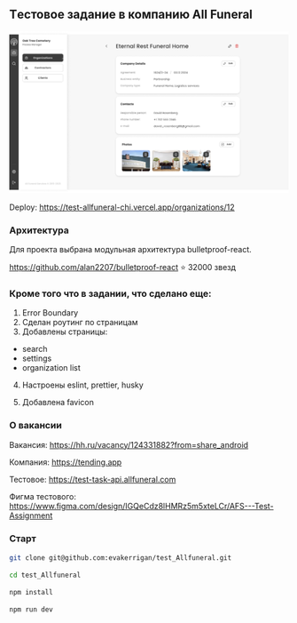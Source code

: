 ## Tестовое задание в компанию All Funeral

<img src="src/assets/images/app.png" width="700" alt="Скриншот приложения">

Deploy: https://test-allfuneral-chi.vercel.app/organizations/12

### Архитектура

Для проекта выбрана модульная архитектура bulletproof-react.

https://github.com/alan2207/bulletproof-react ⭐️ 32000 звезд

### Кроме того что в задании, что сделано еще:

1. Error Boundary
2. Сделан роутинг по страницам
3. Добавлены страницы:

- search
- settings
- organization list

4. Настроены eslint, prettier, husky

5. Добавлена favicon

### О вакансии

Вакансия: https://hh.ru/vacancy/124331882?from=share_android

Компания: https://tending.app

Тестовое: https://test-task-api.allfuneral.com

Фигма тестового: https://www.figma.com/design/IGQeCdz8lHMRz5m5xteLCr/AFS---Test-Assignment

### Старт

```bash
git clone git@github.com:evakerrigan/test_Allfuneral.git
```

```bash
cd test_Allfuneral
```

```bash
npm install
```

```bash
npm run dev
```
